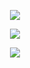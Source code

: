 <p align="center">
  <a href="https://github.com/henrygoncalvess">
    <img src="https://github-readme-stats-five-phi-27.vercel.app/api?username=henrygoncalvess&include_all_commits=true&custom_title=Github%20Status%20-%20Henry%20Gonçalves&hide=contribs,prs&show_icons=true&locale=pt-br&title_color=ffffff&text_color=fffffa&icon_color=000257&ring_color=00ff91&border_color=1cffbb&bg_color=35,00d9ff,00e7a2,503bd4&line_height=30&card_width=500"/>
  </a>
</p>

<p align="center">
  <a href="https://github.com/henrygoncalvess">
    <img src="https://github-readme-stats-five-phi-27.vercel.app/api/top-langs/?username=henrygoncalvess&langs_count=10&title_color=1cffbb&text_color=ffffff&border_color=1cffbb&bg_color=004a57&locale=pt-br&card_width=500&layout=compact&size_weight=0.1&count_weight=3"/>
  </a>
</p>

<p align="center">
  <a href="https://github.com/henrygoncalvess/Projetos">
    <img src="https://github-readme-stats-five-phi-27.vercel.app/api/pin/?username=henrygoncalvess&repo=Projetos&title_color=1cffbb&text_color=ffffff&border_color=1cffbb&bg_color=004a57&icon_color=1cffbb"/>
  </a>
</p>